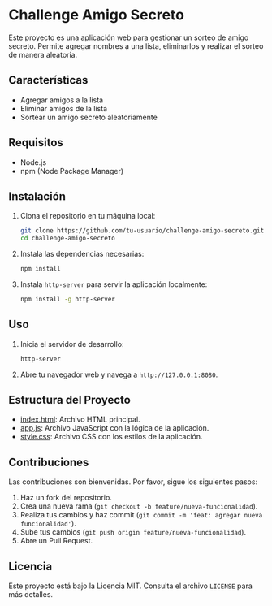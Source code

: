 # Challenge Amigo Secreto

Este proyecto es una aplicación web para gestionar un sorteo de amigo secreto. Permite agregar nombres a una lista, eliminarlos y realizar el sorteo de manera aleatoria.

## Características

- Agregar amigos a la lista
- Eliminar amigos de la lista
- Sortear un amigo secreto aleatoriamente

## Requisitos

- Node.js
- npm (Node Package Manager)

## Instalación

1. Clona el repositorio en tu máquina local:
    ```sh
    git clone https://github.com/tu-usuario/challenge-amigo-secreto.git
    cd challenge-amigo-secreto
    ```

2. Instala las dependencias necesarias:
    ```sh
    npm install
    ```

3. Instala `http-server` para servir la aplicación localmente:
    ```sh
    npm install -g http-server
    ```

## Uso

1. Inicia el servidor de desarrollo:
    ```sh
    http-server
    ```

2. Abre tu navegador web y navega a `http://127.0.0.1:8080`.

## Estructura del Proyecto

- [index.html](http://_vscodecontentref_/0): Archivo HTML principal.
- [app.js](http://_vscodecontentref_/1): Archivo JavaScript con la lógica de la aplicación.
- [style.css](http://_vscodecontentref_/2): Archivo CSS con los estilos de la aplicación.

## Contribuciones

Las contribuciones son bienvenidas. Por favor, sigue los siguientes pasos:

1. Haz un fork del repositorio.
2. Crea una nueva rama (`git checkout -b feature/nueva-funcionalidad`).
3. Realiza tus cambios y haz commit (`git commit -m 'feat: agregar nueva funcionalidad'`).
4. Sube tus cambios (`git push origin feature/nueva-funcionalidad`).
5. Abre un Pull Request.

## Licencia

Este proyecto está bajo la Licencia MIT. Consulta el archivo `LICENSE` para más detalles.
